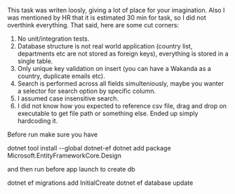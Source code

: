 This task was writen loosly, giving a lot of place for your imagination.
Also I was mentioned by HR that it is estimated 30 min for task, so I did not overthink everything.
That said, here are some cut corners:

1. No unit/integration tests.
2. Database structure is not real world application (country list, departments etc are not stored as foreign keys), everything is stored in a single table.
3. Only unique key validation on insert (you can have a Wakanda as a country, duplicate emails etc).
4. Search is performed across all fields simulteniously, maybe you wanter a selector for search option by specific column.
5. I assumed case insensitive search.
6. I did not know how you expected to reference csv file, drag and drop on executable to get file path or something else. Ended up simply hardcoding it.

Before run make sure you have

dotnet tool install --global dotnet-ef
dotnet add package Microsoft.EntityFrameworkCore.Design

and then run before app launch to create db

dotnet ef migrations add InitialCreate
dotnet ef database update
